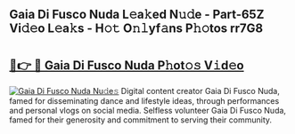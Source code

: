 ## Gaia Di Fusco Nuda L𝚎a𝚔ed N𝚞𝚍e - Part-65Z Vi𝚍𝚎o L𝚎a𝚔s - H𝚘𝚝 O𝚗𝚕yf𝚊ns P𝚑𝚘tos rr7G8

# <h2><a href="http://kfdg71.oniu.top/?m=Gaia+Di+Fusco+Nuda">🔗👉 🔴 Gaia Di Fusco Nuda P𝚑ot𝚘𝚜 V𝚒d𝚎o</a></h2>

[![Gaia Di Fusco Nuda Nu𝚍e𝚜](https://i.imgur.com/0qMVB7G.gif)](http://kfdg71.oniu.top/?m=Gaia+Di+Fusco+Nuda)
Digital content creator Gaia Di Fusco Nuda, famed for disseminating dance and lifestyle ideas, through performances and personal vlogs on social media. Selfless volunteer Gaia Di Fusco Nuda, famed for their generosity and commitment to serving their community.  

